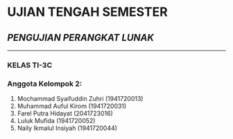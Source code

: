 # **UJIAN TENGAH SEMESTER**

## ***PENGUJIAN PERANGKAT LUNAK***

--- 

### **KELAS TI-3C**
### **Anggota Kelompok 2:**

1.  Mochammad Syaifuddin Zuhri (1941720013)
2.  Muhammad Auful Kirom (1941720031) 
3.  Farel Putra Hidayat (2041723016) 
4.  Luluk Mufida (1941720052) 
5.  Naily Ikmalul Insiyah (1941720044) 
